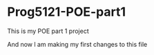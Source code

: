 # Prog5121-POE-part1
This is my POE part 1 project 

And now l am making my first changes to this file